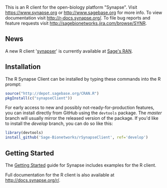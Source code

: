 This is an R client for the open-biology platform "Synapse". Visit https://www.synapse.org or http://www.sagebase.org for more info. To view documentation visit http://r-docs.synapse.org/. To file bug reports and feature requests visit http://sagebionetworks.jira.com/browse/SYNR.

## News
A new R client '[synapser](https://github.com/Sage-Bionetworks/synapser)' is currently available at [Sage's RAN](https://sage-bionetworks.github.io/ran).

## Installation

The R Synapse Client can be installed by typing these commands into the R prompt:

```R
source("http://depot.sagebase.org/CRAN.R")
pkgInstall(c("synapseClient"))
```

For early access to new and possibly not-ready-for-production features, you can install directly from GitHub using the `devtools` package. The _master_ branch will usually mirror the released version of the package. If you'd like to install the _develop_ branch, you can do so like this:

```R
library(devtools)
install_github('Sage-Bionetworks/rSynapseClient', ref='develop')
```

## Getting Started

The [Getting Started](http://docs.synapse.org/articles/getting_started.html) guide for Synapse includes examples for the R client.

Full documentation for the R client is also available at http://docs.synapse.org/r/.


